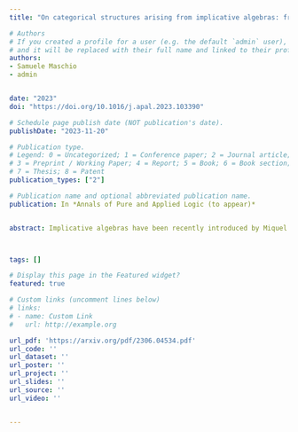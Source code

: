 ```yaml
---
title: "On categorical structures arising from implicative algebras: from topology to assemblies"

# Authors
# If you created a profile for a user (e.g. the default `admin` user), write the username (folder name) here 
# and it will be replaced with their full name and linked to their profile.
authors:
- Samuele Maschio
- admin


date: "2023"
doi: "https://doi.org/10.1016/j.apal.2023.103390"

# Schedule page publish date (NOT publication's date).
publishDate: "2023-11-20"

# Publication type.
# Legend: 0 = Uncategorized; 1 = Conference paper; 2 = Journal article;
# 3 = Preprint / Working Paper; 4 = Report; 5 = Book; 6 = Book section;
# 7 = Thesis; 8 = Patent
publication_types: ["2"]

# Publication name and optional abbreviated publication name.
publication: In *Annals of Pure and Applied Logic (to appear)*


abstract: Implicative algebras have been recently introduced by Miquel in order to provide a unifying notion of model, encompassing the most relevant and used ones, such as realizability (both classical and intuitionistic), and forcing. In this work, we initially approach implicative algebras as a generalization of locales, and we extend  several topological-like concepts to the realm of implicative algebras, accompanied by various concrete examples. Then, we shift our focus to viewing implicative algebras as a generalization of partial combinatory algebras. We abstract the notion of a category of assemblies, partition assemblies, and modest sets to arbitrary implicative algebras, and thoroughly investigate their categorical properties and interrelationships.



tags: []

# Display this page in the Featured widget?
featured: true

# Custom links (uncomment lines below)
# links:
# - name: Custom Link
#   url: http://example.org

url_pdf: 'https://arxiv.org/pdf/2306.04534.pdf'
url_code: ''
url_dataset: ''
url_poster: ''
url_project: ''
url_slides: ''
url_source: ''
url_video: ''


---
```



